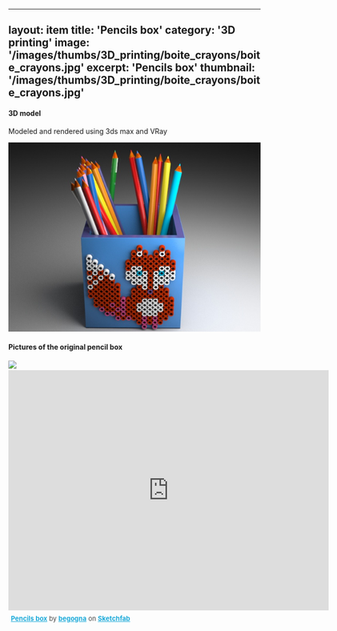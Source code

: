 
---
layout: item
title: 'Pencils box'
category: '3D printing'
image: '/images/thumbs/3D_printing/boite_crayons/boite_crayons.jpg'
excerpt: 'Pencils box'
thumbnail: '/images/thumbs/3D_printing/boite_crayons/boite_crayons.jpg'
---


<h4> 3D model </h4>
<p>
Modeled and rendered using 3ds max and VRay
</p>

<div class="image fit">
<img src="/images/fulls/3D_modeling/boite_crayons/boite_crayons.jpg"></div>


<h4>
Pictures of the original pencil box</h4>
<div class="image fit">
<img src="/images/fulls/3D_modeling/boite_crayons/boite_crayons_photo_ref.jpg"></div>

<div class="sketchfab-embed-wrapper"><iframe width="640" height="480" src="https://sketchfab.com/models/0372565911eb4547aaaad8b315c99b54/embed" frameborder="0" allowvr allowfullscreen mozallowfullscreen="true" webkitallowfullscreen="true" onmousewheel=""></iframe>

<p style="font-size: 13px; font-weight: normal; margin: 5px; color: #4A4A4A;">
    <a href="https://sketchfab.com/models/0372565911eb4547aaaad8b315c99b54?utm_medium=embed&utm_source=website&utm_campain=share-popup" target="_blank" style="font-weight: bold; color: #1CAAD9;">Pencils box</a>
    by <a href="https://sketchfab.com/begogna?utm_medium=embed&utm_source=website&utm_campain=share-popup" target="_blank" style="font-weight: bold; color: #1CAAD9;">begogna</a>
    on <a href="https://sketchfab.com?utm_medium=embed&utm_source=website&utm_campain=share-popup" target="_blank" style="font-weight: bold; color: #1CAAD9;">Sketchfab</a>
</p>
</div>